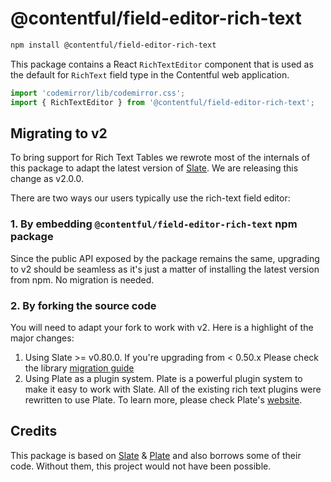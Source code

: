 # @contentful/field-editor-rich-text

```bash
npm install @contentful/field-editor-rich-text
```

This package contains a React `RichTextEditor` component that is used as the default for `RichText` field type in the Contentful web application.

```js
import 'codemirror/lib/codemirror.css';
import { RichTextEditor } from '@contentful/field-editor-rich-text';
```

## Migrating to v2

To bring support for Rich Text Tables we rewrote most of the internals of this package to adapt the latest version of [Slate][slate]. We are releasing this change as v2.0.0.

There are two ways our users typically use the rich-text field editor:

### 1. By embedding `@contentful/field-editor-rich-text` npm package

Since the public API exposed by the package remains the same, upgrading to v2 should be seamless as it's just a matter of installing the latest version from npm. No migration is needed.

### 2. By forking the source code

You will need to adapt your fork to work with v2. Here is a highlight of the major changes:

1. Using Slate >= v0.80.0. If you're upgrading from < 0.50.x Please check the library [migration guide](https://docs.slatejs.org/concepts/xx-migrating)
2. Using Plate as a plugin system. Plate is a powerful plugin system to make it easy to work with Slate. All of the existing rich text plugins were rewritten to use Plate. To learn more, please check Plate's [website][plate].

## Credits

This package is based on [Slate][slate] & [Plate][plate] and also borrows some of their code. Without them, this project would not have been possible.

[slate]: https://www.slatejs.org/
[plate]: https://plate.udecode.io/
